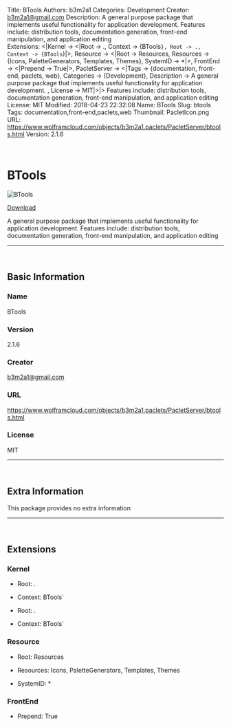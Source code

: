 Title: BTools
Authors: b3m2a1
Categories: Development
Creator: b3m2a1@gmail.com
Description: A general purpose package that implements useful functionality for application development. Features include: distribution tools, documentation generation, front-end manipulation, and application editing   
Extensions: <|Kernel -> <|Root -> ., Context -> {BTools`}, Root -> ., Context -> {BTools`}|>, Resource -> <|Root -> Resources, Resources -> {Icons, PaletteGenerators, Templates, Themes}, SystemID -> *|>, FrontEnd -> <|Prepend -> True|>, PacletServer -> <|Tags -> {documentation, front-end, paclets, web}, Categories -> {Development}, Description -> A general purpose package that implements useful functionality for application development.                    , License -> MIT|>|>                                                                                                                                                                                                                                                                                                                                                  Features include: distribution tools, documentation generation, front-end manipulation, and application editing                                                                                                                                                                                                                                                                                                                                                    
License: MIT
Modified: 2018-04-23 22:32:08
Name: BTools
Slug: btools
Tags: documentation,front-end,paclets,web
Thumbnail: PacletIcon.png
URL: https://www.wolframcloud.com/objects/b3m2a1.paclets/PacletServer/btools.html
Version: 2.1.6

<a id="btools" style="width:0;height:0;margin:0;padding:0;">&zwnj;</a>

# BTools

![BTools]({filename}/img/BTools/PacletIcon.png)

[Download](Paclets/BTools-2.1.6.paclet)

A general purpose package that implements useful functionality for application development.
Features include: distribution tools, documentation generation, front-end manipulation, and application editing
  

---

<a id="basic-information" style="width:0;height:0;margin:0;padding:0;">&zwnj;</a>

## Basic Information

### Name

BTools

### Version

2.1.6

### Creator

b3m2a1@gmail.com

### URL

https://www.wolframcloud.com/objects/b3m2a1.paclets/PacletServer/btools.html

### License

MIT

---

<a id="extra-information" style="width:0;height:0;margin:0;padding:0;">&zwnj;</a>

## Extra Information

This package provides no extra information

---

<a id="extensions" style="width:0;height:0;margin:0;padding:0;">&zwnj;</a>

## Extensions

### Kernel

* Root: .

* Context: BTools`

* Root: .

* Context: BTools`

### Resource

* Root: Resources

* Resources: Icons, PaletteGenerators, Templates, Themes

* SystemID: *

### FrontEnd

* Prepend: True